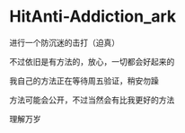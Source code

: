 # HitAnti-Addiction_ark
进行一个防沉迷的击打（迫真）

不过依旧是有方法的，放心，一切都会好起来的

我自己的方法正在等待周五验证，稍安勿躁

方法可能会公开，不过当然会有比我更好的方法

理解万岁
